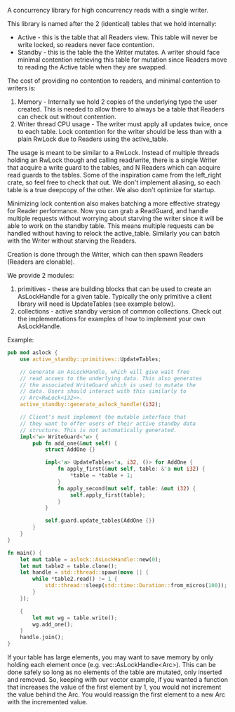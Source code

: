A concurrency library for high concurrency reads with a single writer.

This library is named after the 2 (identical) tables that we hold
internally:
- Active - this is the table that all Readers view. This table will never be
  write locked, so readers never face contention.
- Standby - this is the table the the Writer mutates. A writer should face
  minimal contention retrieving this table for mutation since Readers move
  to reading the Active table when they are swapped.

The cost of providing no contention to readers, and minimal contention to
writers is:
1. Memory - Internally we hold 2 copies of the underlying type the user
   created. This is needed to allow there to always be a table that Readers
   can check out without contention.
2. Writer thread CPU usage - The writer must apply all updates twice, once
   to each table. Lock contention for the writer should be less than with a
   plain RwLock due to Readers using the active_table.

The usage is meant to be similar to a RwLock. Instead of multiple threads
holding an RwLock though and calling read/write, there is a single Writer
that acquire a write guard to the tables, and N Readers which can acquire
read guards to the tables. Some of the inspiration came from the left_right
crate, so feel free to check that out. We don't implement aliasing, so each
table is a true deepcopy of the other. We also don't optimize for startup.

Minimizing lock contention also makes batching a more effective strategy for
Reader performance. Now you can grab a ReadGuard, and handle multiple
requests without worrying about starving the writer since it will be able to
work on the standby table. This means multiple requests can be handled
without having to relock the active_table. Similarly you can batch with the
Writer without starving the Readers.

Creation is done through the Writer, which can then spawn Readers (Readers
are clonable).

We provide 2 modules:
1. primitives - these are building blocks that can be used to create an
   AsLockHandle for a given table. Typically the only primitive a client
   library will need is UpdateTables (see example below).
2. collections - active standby version of common collections. Check out the
   implementations for examples of how to implement your own AsLockHandle.

Example:
```rust
pub mod aslock {
    use active_standby::primitives::UpdateTables;

    // Generate an AsLockHandle, which will give wait free 
    // read accees to the underlying data. This also generates 
    // the associated WriteGuard which is used to mutate the 
    // data. Users should interact with this similarly to 
    // Arc<RwLock<i32>>.
    active_standby::generate_aslock_handle!(i32);

    // Client's must implement the mutable interface that 
    // they want to offer users of their active standby data 
    // structure. This is not automatically generated.
    impl<'w> WriteGuard<'w> {
        pub fn add_one(&mut self) {
            struct AddOne {}

            impl<'a> UpdateTables<'a, i32, ()> for AddOne {
                fn apply_first(&mut self, table: &'a mut i32) {
                    *table = *table + 1;
                }
                fn apply_second(mut self, table: &mut i32) {
                    self.apply_first(table);
                }
            }

            self.guard.update_tables(AddOne {})
        }
    }
}

fn main() {
    let mut table = aslock::AsLockHandle::new(0);
    let mut table2 = table.clone();
    let handle = std::thread::spawn(move || {
        while *table2.read() != 1 {
            std::thread::sleep(std::time::Duration::from_micros(100));
        }
    });

    {
        let mut wg = table.write();
        wg.add_one();
    }
    handle.join();
}
```

If your table has large elements, you may want to save memory by only
holding each element once (e.g. vec::AsLockHandle<Arc<i32>>). This can be
done safely so long as no elements of the table are mutated, only inserted
and removed. So, keeping with our vector example, if you wanted a function
that increases the value of the first element by 1, you would not increment
the value behind the Arc. You would reassign the first element to a new Arc
with the incremented value.